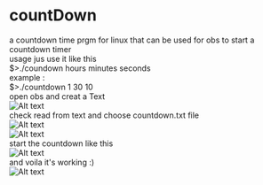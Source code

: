 # countDown</br >
a countdown time prgm for linux that can be used for obs to start a countdown timer</br >
usage jus use it like this </br >
$>./coundown hours minutes seconds</br >
example :</br >
$>./countdown 1 30 10</br >
open obs and creat a Text</br >
![Alt text](https://image.ibb.co/e9EdQK/Screenshot_from_2018_09_06_16_47_17.png)</br >
check read from text and choose countdown.txt file</br >
![Alt text](https://preview.ibb.co/cg5k5K/Screenshot_from_2018_09_06_16_47_32.png)</br >
![Alt text](https://preview.ibb.co/eLBWee/Screenshot_from_2018_09_06_16_47_39.png)</br >
start the countdown like this</br >
![Alt text](https://preview.ibb.co/b2tNkK/Screenshot_from_2018_09_06_16_47_55.png)</br >
and voila it's working :)</br >
![Alt text](https://preview.ibb.co/bwZv5K/Screenshot_from_2018_09_06_16_48_03.png)</br >
